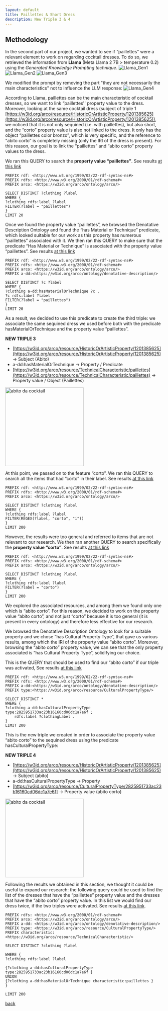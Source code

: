 ```yaml
---
layout: default
title: Paillettes & Short Dress 
description: New Triple 3 & 4
---
```


## Methodology

In the second part of our project, we wanted to see if “paillettes” were a relevant element to work on regarding cocktail dresses. To do so, we retrieved the information from **Llama** (Meta Llama 2 7B > temperature 0.2) using the *Generated Knowledge Prompting technique*.
![Llama_Gen1](/immagini_markdown/Llama_Gen1.png)
![Llama_Gen2](/immagini_markdown/Llama_Gen2.png)
![Llama_Gen3](/immagini_markdown/Llama_Gen3.png)

We modified the prompt by removing the part "they are not necessarily the main characteristics" not to influence the LLM response:
![Llama_Gen4](/immagini_markdown/Llama_Gen4.png)

According to Llama, paillettes can be the main characteristic of cocktail dresses, so we want to link “paillettes'' property value to the dress. 
Moreover, looking at the same cocktail dress (subject of triple 1 [https://w3id.org/arco/resource/HistoricOrArtisticProperty/1201385625](https://w3id.org/arco/resource/HistoricOrArtisticProperty/1201385625)), we noticed that it is not only sequined (i.e. with paillettes), but also short, and the “corto” property value is also not linked to the dress. It only has the object “paillettes color bronzo”, which is very specific, and the reference to “abito corto” is completely missing (only the IRI of the dress is present). For this reason, our goal is to link the “paillettes” and “abito corto” property values to the dress.

We ran this QUERY to search the **property value “paillettes”**.  See results [at this link](https://dati.cultura.gov.it/sparql?default-graph-uri=&query=PREFIX+rdf%3A+%3Chttp%3A%2F%2Fwww.w3.org%2F1999%2F02%2F22-rdf-syntax-ns%23%3E%0D%0APREFIX+rdfs%3A+%3Chttp%3A%2F%2Fwww.w3.org%2F2000%2F01%2Frdf-schema%23%3E%0D%0APREFIX+arco%3A+%3Chttps%3A%2F%2Fw3id.org%2Farco%2Fontology%2Farco%2F%3E%0D%0A%0D%0ASELECT+DISTINCT+%3Fclothing+%3Flabel+%0D%0AWHERE+%7B+%0D%0A%3Fclothing+rdfs%3Alabel+%3Flabel+%0D%0AFILTER%28%3Flabel+%3D+%22paillettes%22%29%0D%0A%7D%0D%0ALIMIT+20%0D%0A&format=text%2Fhtml&timeout=0&signal_void=on) 

```SPARQL
PREFIX rdf: <http://www.w3.org/1999/02/22-rdf-syntax-ns#>
PREFIX rdfs: <http://www.w3.org/2000/01/rdf-schema#>
PREFIX arco: <https://w3id.org/arco/ontology/arco/>

SELECT DISTINCT ?clothing ?label 
WHERE { 
?clothing rdfs:label ?label 
FILTER(?label = "paillettes")
}
LIMIT 20
```

Once we found the property value “paillettes”, we browsed the Denotative Description Ontology and found the “has Material or Technique” predicate, which looked suitable for our work as this property has numerous “paillettes” associated with it. 
We then ran this QUERY to make sure that the predicate “Has Material or Technique” is associated with the property value “paillettes”. See results [at this link](https://dati.cultura.gov.it/sparql?default-graph-uri=&query=PREFIX+rdf%3A+%3Chttp%3A%2F%2Fwww.w3.org%2F1999%2F02%2F22-rdf-syntax-ns%23%3E%0D%0APREFIX+rdfs%3A+%3Chttp%3A%2F%2Fwww.w3.org%2F2000%2F01%2Frdf-schema%23%3E%0D%0APREFIX+arco%3A+%3Chttps%3A%2F%2Fw3id.org%2Farco%2Fontology%2Farco%2F%3E%0D%0APREFIX+a-dd%3A%3Chttps%3A%2F%2Fw3id.org%2Farco%2Fontology%2Fdenotative-description%2F%3E%0D%0A%0D%0ASELECT+DISTINCT+%3Fc+%3Flabel+%0D%0AWHERE+%7B+%0D%0A%3Fclothing+a-dd%3AhasMaterialOrTechnique+%3Fc+.%0D%0A%3Fc+rdfs%3Alabel+%3Flabel+%0D%0AFILTER%28%3Flabel+%3D+%22paillettes%22%29%0D%0A%7D%0D%0ALIMIT+20%0D%0A&format=text%2Fhtml&timeout=0&signal_void=on) 

```SPARQL
PREFIX rdf: <http://www.w3.org/1999/02/22-rdf-syntax-ns#>
PREFIX rdfs: <http://www.w3.org/2000/01/rdf-schema#>
PREFIX arco: <https://w3id.org/arco/ontology/arco/>
PREFIX a-dd:<https://w3id.org/arco/ontology/denotative-description/>

SELECT DISTINCT ?c ?label 
WHERE { 
?clothing a-dd:hasMaterialOrTechnique ?c .
?c rdfs:label ?label 
FILTER(?label = "paillettes")
}
LIMIT 20
```
As a result, we decided to use this predicate to create the third triple: we associate the same sequined dress we used before both with the predicate hasMaterialOrTechnique and  the property value “paillettes”.

**NEW TRIPLE 3**
*   [https://w3id.org/arco/resource/HistoricOrArtisticProperty/1201385625](https://w3id.org/arco/resource/HistoricOrArtisticProperty/1201385625) →  Subject (Abito)
*   a-dd:hasMaterialOrTechnique → Property / Predicate
*   [https://w3id.org/arco/resource/TechnicalCharacteristic/paillettes](https://w3id.org/arco/resource/TechnicalCharacteristic/paillettes) → Property value / Object (Paillettes)

<img src="https://www.sigecweb.beniculturali.it/images/fullsize/ICCD1070166/ICCD15928135_FTMUBOL46.jpg" alt="abito da cocktail" width="250"/>






At this point, we passed on to the feature “corto”. 
We ran this QUERY to search all the items that had “corto” in their label. See results [at this link](https://dati.cultura.gov.it/sparql?default-graph-uri=&query=PREFIX+rdf%3A+%3Chttp%3A%2F%2Fwww.w3.org%2F1999%2F02%2F22-rdf-syntax-ns%23%3E%0D%0APREFIX+rdfs%3A+%3Chttp%3A%2F%2Fwww.w3.org%2F2000%2F01%2Frdf-schema%23%3E%0D%0APREFIX+arco%3A+%3Chttps%3A%2F%2Fw3id.org%2Farco%2Fontology%2Farco%2F%3E%0D%0A%0D%0ASELECT+DISTINCT+%3Fclothing+%3Flabel+%0D%0AWHERE+%7B+%0D%0A%3Fclothing+rdfs%3Alabel+%3Flabel+%0D%0AFILTER%28REGEX%28%3Flabel%2C+%22corto%22%2C+%22i%22%29%29%0D%0A%7D%0D%0ALIMIT+200%0D%0A&format=text%2Fhtml&timeout=0&signal_void=on)

```SPARQL
PREFIX rdf: <http://www.w3.org/1999/02/22-rdf-syntax-ns#>
PREFIX rdfs: <http://www.w3.org/2000/01/rdf-schema#>
PREFIX arco: <https://w3id.org/arco/ontology/arco/>

SELECT DISTINCT ?clothing ?label 
WHERE { 
?clothing rdfs:label ?label 
FILTER(REGEX(?label, "corto", "i"))
}
LIMIT 200
```

However, the results were too general and referred to items that are not relevant to our research. 
We then ran another QUERY to search specifically the **property value “corto”**. See results [at this link](https://dati.cultura.gov.it/sparql?default-graph-uri=&query=PREFIX+rdf%3A+%3Chttp%3A%2F%2Fwww.w3.org%2F1999%2F02%2F22-rdf-syntax-ns%23%3E%0D%0APREFIX+rdfs%3A+%3Chttp%3A%2F%2Fwww.w3.org%2F2000%2F01%2Frdf-schema%23%3E%0D%0APREFIX+arco%3A+%3Chttps%3A%2F%2Fw3id.org%2Farco%2Fontology%2Farco%2F%3E%0D%0A%0D%0ASELECT+DISTINCT+%3Fclothing+%3Flabel+%0D%0AWHERE+%7B+%0D%0A%3Fclothing+rdfs%3Alabel+%3Flabel+%0D%0AFILTER%28%3Flabel+%3D+%22corto%22%29%0D%0A%7D%0D%0ALIMIT+200%0D%0A&format=text%2Fhtml&timeout=0&signal_void=on) 

```SPARQL
PREFIX rdf: <http://www.w3.org/1999/02/22-rdf-syntax-ns#>
PREFIX rdfs: <http://www.w3.org/2000/01/rdf-schema#>
PREFIX arco: <https://w3id.org/arco/ontology/arco/>

SELECT DISTINCT ?clothing ?label 
WHERE { 
?clothing rdfs:label ?label 
FILTER(?label = "corto")
}
LIMIT 200
```

We explored the associated resources, and among them we found only one which is “abito corto”. For this reason, we decided to work on the property value “abito corto”, and not just “corto” because it is too general (it is present in every ontology) and therefore less effective for our research.

We browsed the Denotative Description Ontology to look for a suitable property and we chose “has Cultural Property Type”, that gave us various results, among which the IRI of the property value “abito corto”. Moreover, browsing the “abito corto” property value, we can see that the only property associated is “has Cultural Property Type”, solidifying our choice. 

This is the QUERY that should be used to find our “abito corto” if our triple was activated, 
See results [at this link](https://dati.cultura.gov.it/sparql?default-graph-uri=&query=PREFIX+rdf%3A+%3Chttp%3A%2F%2Fwww.w3.org%2F1999%2F02%2F22-rdf-syntax-ns%23%3E%0D%0APREFIX+rdfs%3A+%3Chttp%3A%2F%2Fwww.w3.org%2F2000%2F01%2Frdf-schema%23%3E%0D%0APREFIX+a-dd%3A%3Chttps%3A%2F%2Fw3id.org%2Farco%2Fontology%2Fdenotative-description%2F%3E%0D%0APREFIX+type%3A%3Chttps%3A%2F%2Fw3id.org%2Farco%2Fresource%2FCulturalPropertyType%2F%3E%0D%0A%0D%0ASELECT+DISTINCT+*%0D%0AWHERE+%7B+%0D%0A%3Fclothing+a-dd%3AhasCulturalPropertyType+type%3A2825951733ac23b16160cd06dc1a7e6f+%3B%0D%0A%09rdfs%3Alabel+%3FclothingLabel+.%0D%0A%7D%0D%0ALIMIT+200%0D%0A&format=text%2Fhtml&timeout=0&signal_void=on) 

```SPARQL
PREFIX rdf: <http://www.w3.org/1999/02/22-rdf-syntax-ns#>
PREFIX rdfs: <http://www.w3.org/2000/01/rdf-schema#>
PREFIX a-dd:<https://w3id.org/arco/ontology/denotative-description/>
PREFIX type:<https://w3id.org/arco/resource/CulturalPropertyType/>

SELECT DISTINCT *
WHERE { 
?clothing a-dd:hasCulturalPropertyType type:2825951733ac23b16160cd06dc1a7e6f ;
	rdfs:label ?clothingLabel .
}
LIMIT 200
```
This is the new triple we created in order to associate the property value “abito corto” to the sequined dress using the predicate hasCulturalPropertyType:

**NEW TRIPLE 4**
*   [https://w3id.org/arco/resource/HistoricOrArtisticProperty/1201385625](https://w3id.org/arco/resource/HistoricOrArtisticProperty/1201385625) → Subject (abito)
*   a-dd:hasCulturalPropertyType → Property
*   [https://w3id.org/arco/resource/CulturalPropertyType/2825951733ac23b16160cd06dc1a7e6f] → Property value (abito corto)

<img src="https://www.sigecweb.beniculturali.it/images/fullsize/ICCD1070166/ICCD15928135_FTMUBOL46.jpg" alt="abito da cocktail" width="250"/>

Following the results we obtained in this section, we thought it could be useful to expand our research: the following query could be used to find the list of the dresses that have the “paillettes” property value and the dresses that have the “abito corto” property value. In this list we would find our dress twice, if the two triples were activated. See results [at this link](https://dati.cultura.gov.it/sparql?default-graph-uri=&query=PREFIX+rdfs%3A+%3Chttp%3A%2F%2Fwww.w3.org%2F2000%2F01%2Frdf-schema%23%3E%0D%0APREFIX+arco%3A+%3Chttps%3A%2F%2Fw3id.org%2Farco%2Fontology%2Farco%2F%3E%0D%0APREFIX+a-dd%3A+%3Chttps%3A%2F%2Fw3id.org%2Farco%2Fontology%2Fdenotative-description%2F%3E%0D%0APREFIX+type%3A+%3Chttps%3A%2F%2Fw3id.org%2Farco%2Fresource%2FCulturalPropertyType%2F%3E%0D%0APREFIX+characteristic%3A+%3Chttps%3A%2F%2Fw3id.org%2Farco%2Fresource%2FTechnicalCharacteristic%2F%3E%0D%0A%0D%0ASELECT+DISTINCT+%3Fclothing+%3Flabel%0D%0A%0D%0AWHERE+%7B%0D%0A%3Fclothing+rdfs%3Alabel+%3Flabel%0D%0A%0D%0A%7B%3Fclothing+a-dd%3AhasCulturalPropertyType+type%3A2825951733ac23b16160cd06dc1a7e6f+%7D%0D%0AUNION%0D%0A%7B%3Fclothing+a-dd%3AhasMaterialOrTechnique+characteristic%3Apaillettes+%7D%0D%0A%7D%0D%0A%0D%0ALIMIT+200%0D%0A&format=text%2Fhtml&timeout=0&signal_void=on).

```SPARQL
PREFIX rdfs: <http://www.w3.org/2000/01/rdf-schema#>
PREFIX arco: <https://w3id.org/arco/ontology/arco/>
PREFIX a-dd: <https://w3id.org/arco/ontology/denotative-description/>
PREFIX type: <https://w3id.org/arco/resource/CulturalPropertyType/>
PREFIX characteristic: <https://w3id.org/arco/resource/TechnicalCharacteristic/>

SELECT DISTINCT ?clothing ?label

WHERE {
?clothing rdfs:label ?label

{?clothing a-dd:hasCulturalPropertyType type:2825951733ac23b16160cd06dc1a7e6f }
UNION
{?clothing a-dd:hasMaterialOrTechnique characteristic:paillettes }
}

LIMIT 200
```





[back](./)
